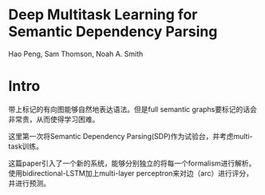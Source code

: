 # Deep Multitask Learning for Semantic Dependency Parsing

Hao Peng, Sam Thomson, Noah A. Smith

# Intro

带上标记的有向图能够自然地表达语法。但是full semantic graphs要标记的话会非常贵，从而使得学习困难。

这里第一次将Semantic Dependency Parsing(SDP)作为试验台，并考虑multi-task训练。

这篇paper引入了一个新的系统，能够分别独立的将每一个formalism进行解析。使用bidirectional-LSTM加上multi-layer perceptron来对边（arc）进行评分，并进行预测。